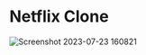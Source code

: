 # Netflix Clone
![Screenshot 2023-07-23 160821](https://github.com/Deoaayush/netflix-clone/assets/120650241/dc50e2dc-e297-4077-b834-22ba813354e8)
